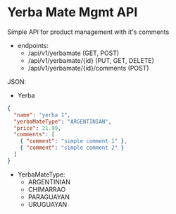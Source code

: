 # Yerba Mate Mgmt API

Simple API for product management with it's comments

- endpoints:
  - /api/v1/yerbamate (GET, POST)
  - /api/v1/yerbamate/{id} (PUT, GET, DELETE)
  - /api/v1/yerbamate/{id}/comments (POST)
  
JSON:
- Yerba
```json
{
  "name": "yerba 1",
  "yerbaMateType": "ARGENTINIAN",
  "price": 21.99,
  "comments": [
    { "comment": "simple comment 1" },
    { "comment": "simple comment 2" }
  ]
}
```

- YerbaMateType:
  - ARGENTINIAN
  - CHIMARRAO
  - PARAGUAYAN
  - URUGUAYAN

